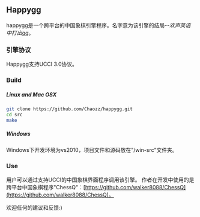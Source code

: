 ## Happygg

happygg是一个跨平台的中国象棋引擎程序。名字意为该引擎的结局--*欢声笑语中打出gg*。

### 引擎协议

Happygg支持UCCI 3.0协议。

### Build

##### Linux and Mac OSX

```sh
git clone https://github.com/Chaozz/happygg.git
cd src
make
```

##### Windows

Windows下开发环境为vs2010，项目文件和源码放在"/win-src"文件夹。

### Use

用户可以通过支持UCCI的中国象棋界面程序调用该引擎。
作者在开发中使用的是跨平台中国象棋程序"ChessQ"：[https://github.com/walker8088/ChessQ](https://github.com/walker8088/ChessQ)。

欢迎任何的建议和反馈:)

